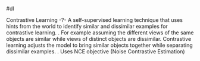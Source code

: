 

#dl 

Contrastive Learning
-?-
A self-supervised learning technique that uses hints from the world to identify similar and dissimilar examples for contrastive learning.
.
For example assuming the different views of the same objects are similar while views of distinct objects are dissimilar.
Contrastive learning adjusts the model to bring similar objects together while separating dissimilar examples.
.
Uses NCE objective (Noise Contrastive Estimation)
